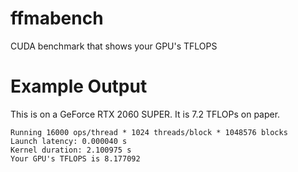 # ffmabench
CUDA benchmark that shows your GPU's TFLOPS

# Example Output

This is on a GeForce RTX 2060 SUPER. It is 7.2 TFLOPs on paper.

```
Running 16000 ops/thread * 1024 threads/block * 1048576 blocks
Launch latency: 0.000040 s
Kernel duration: 2.100975 s
Your GPU's TFLOPS is 8.177092
```
